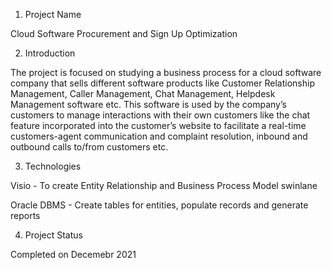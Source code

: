 1. Project Name

Cloud Software Procurement and Sign Up Optimization

2. Introduction

The project is focused on studying a business process for a cloud software company that sells different software products like Customer Relationship Management, Caller Management, Chat
Management, Helpdesk Management software etc. This software is used by the company’s customers to manage interactions with their own customers like the chat feature incorporated 
into the customer’s website to facilitate a real-time customers-agent communication and complaint resolution, inbound and outbound calls to/from customers etc.

3. Technologies

Visio - To create Entity Relationship and Business Process Model swinlane

Oracle DBMS - Create tables for entities, populate records and generate reports

4. Project Status

Completed on Decemebr 2021
